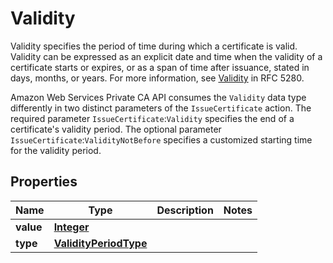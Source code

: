 

# Validity

<p>Validity specifies the period of time during which a certificate is valid. Validity can be expressed as an explicit date and time when the validity of a certificate starts or expires, or as a span of time after issuance, stated in days, months, or years. For more information, see <a href=\"https://tools.ietf.org/html/rfc5280#section-4.1.2.5\">Validity</a> in RFC 5280.</p> <p>Amazon Web Services Private CA API consumes the <code>Validity</code> data type differently in two distinct parameters of the <code>IssueCertificate</code> action. The required parameter <code>IssueCertificate</code>:<code>Validity</code> specifies the end of a certificate's validity period. The optional parameter <code>IssueCertificate</code>:<code>ValidityNotBefore</code> specifies a customized starting time for the validity period.</p>

## Properties

| Name | Type | Description | Notes |
|------------ | ------------- | ------------- | -------------|
|**value** | [**Integer**](Integer.md) |  |  |
|**type** | [**ValidityPeriodType**](ValidityPeriodType.md) |  |  |



